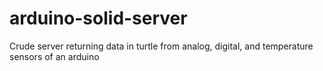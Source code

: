 # arduino-solid-server
Crude server returning data in turtle from analog, digital, and temperature sensors of an arduino
